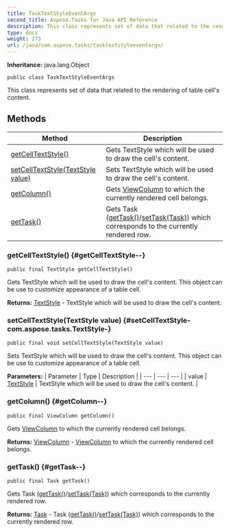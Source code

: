 ```yaml
---
title: TaskTextStyleEventArgs
second_title: Aspose.Tasks for Java API Reference
description: This class represents set of data that related to the rendering of table cells content.
type: docs
weight: 273
url: /java/com.aspose.tasks/tasktextstyleeventargs/
---
```


**Inheritance:**
java.lang.Object
```
public class TaskTextStyleEventArgs
```

This class represents set of data that related to the rendering of table cell's content.
## Methods

| Method | Description |
| --- | --- |
| [getCellTextStyle()](#getCellTextStyle--) | Gets TextStyle which will be used to draw the cell's content. |
| [setCellTextStyle(TextStyle value)](#setCellTextStyle-com.aspose.tasks.TextStyle-) | Sets TextStyle which will be used to draw the cell's content. |
| [getColumn()](#getColumn--) | Gets [ViewColumn](../../com.aspose.tasks/viewcolumn) to which the currently rendered cell belongs. |
| [getTask()](#getTask--) | Gets  Task ([getTask()](../../com.aspose.tasks/tasktextstyleeventargs\#getTask--)/[setTask(Task)](../../com.aspose.tasks/tasktextstyleeventargs\#setTask-Task-)) which corresponds to the currently rendered row. |
### getCellTextStyle() {#getCellTextStyle--}
```
public final TextStyle getCellTextStyle()
```


Gets TextStyle which will be used to draw the cell's content. This object can be use to customize appearance of a table cell.

**Returns:**
[TextStyle](../../com.aspose.tasks/textstyle) - TextStyle which will be used to draw the cell's content.
### setCellTextStyle(TextStyle value) {#setCellTextStyle-com.aspose.tasks.TextStyle-}
```
public final void setCellTextStyle(TextStyle value)
```


Sets TextStyle which will be used to draw the cell's content. This object can be use to customize appearance of a table cell.

**Parameters:**
| Parameter | Type | Description |
| --- | --- | --- |
| value | [TextStyle](../../com.aspose.tasks/textstyle) | TextStyle which will be used to draw the cell's content. |

### getColumn() {#getColumn--}
```
public final ViewColumn getColumn()
```


Gets [ViewColumn](../../com.aspose.tasks/viewcolumn) to which the currently rendered cell belongs.

**Returns:**
[ViewColumn](../../com.aspose.tasks/viewcolumn) - [ViewColumn](../../com.aspose.tasks/viewcolumn) to which the currently rendered cell belongs.
### getTask() {#getTask--}
```
public final Task getTask()
```


Gets  Task ([getTask()](../../com.aspose.tasks/tasktextstyleeventargs\#getTask--)/[setTask(Task)](../../com.aspose.tasks/tasktextstyleeventargs\#setTask-Task-)) which corresponds to the currently rendered row.

**Returns:**
[Task](../../com.aspose.tasks/task) -  Task ([getTask()](../../com.aspose.tasks/tasktextstyleeventargs\#getTask--)/[setTask(Task)](../../com.aspose.tasks/tasktextstyleeventargs\#setTask-Task-)) which corresponds to the currently rendered row.
